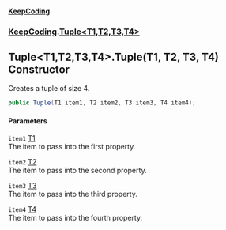#### [KeepCoding](index.md 'index')
### [KeepCoding](KeepCoding.md 'KeepCoding').[Tuple&lt;T1,T2,T3,T4&gt;](Tuple_T1_T2_T3_T4_.md 'KeepCoding.Tuple&lt;T1,T2,T3,T4&gt;')
## Tuple&lt;T1,T2,T3,T4&gt;.Tuple(T1, T2, T3, T4) Constructor
Creates a tuple of size 4.  
```csharp
public Tuple(T1 item1, T2 item2, T3 item3, T4 item4);
```
#### Parameters
<a name='KeepCoding_Tuple_T1_T2_T3_T4__Tuple(T1_T2_T3_T4)_item1'></a>
`item1` [T1](Tuple_T1_T2_T3_T4_.md#KeepCoding_Tuple_T1_T2_T3_T4__T1 'KeepCoding.Tuple&lt;T1,T2,T3,T4&gt;.T1')  
The item to pass into the first property.
  
<a name='KeepCoding_Tuple_T1_T2_T3_T4__Tuple(T1_T2_T3_T4)_item2'></a>
`item2` [T2](Tuple_T1_T2_T3_T4_.md#KeepCoding_Tuple_T1_T2_T3_T4__T2 'KeepCoding.Tuple&lt;T1,T2,T3,T4&gt;.T2')  
The item to pass into the second property.
  
<a name='KeepCoding_Tuple_T1_T2_T3_T4__Tuple(T1_T2_T3_T4)_item3'></a>
`item3` [T3](Tuple_T1_T2_T3_T4_.md#KeepCoding_Tuple_T1_T2_T3_T4__T3 'KeepCoding.Tuple&lt;T1,T2,T3,T4&gt;.T3')  
The item to pass into the third property.
  
<a name='KeepCoding_Tuple_T1_T2_T3_T4__Tuple(T1_T2_T3_T4)_item4'></a>
`item4` [T4](Tuple_T1_T2_T3_T4_.md#KeepCoding_Tuple_T1_T2_T3_T4__T4 'KeepCoding.Tuple&lt;T1,T2,T3,T4&gt;.T4')  
The item to pass into the fourth property.
  
